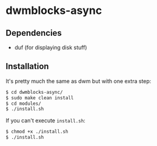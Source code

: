 # dwmblocks-async
## Dependencies
- duf (for displaying disk stuff)

## Installation
It's pretty much the same as dwm but with one extra step:

```bash
$ cd dwmblocks-async/
$ sudo make clean install
$ cd modules/
$ ./install.sh
```

If you can't execute `install.sh`:

```bash
$ chmod +x ./install.sh
$ ./install.sh
```
